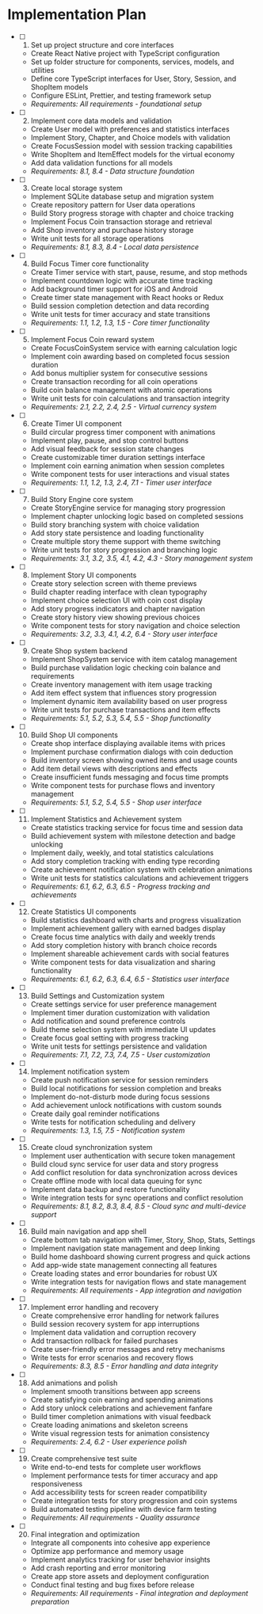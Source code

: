 # Implementation Plan

- [ ] 1. Set up project structure and core interfaces
  - Create React Native project with TypeScript configuration
  - Set up folder structure for components, services, models, and utilities
  - Define core TypeScript interfaces for User, Story, Session, and ShopItem models
  - Configure ESLint, Prettier, and testing framework setup
  - _Requirements: All requirements - foundational setup_

- [ ] 2. Implement core data models and validation
  - Create User model with preferences and statistics interfaces
  - Implement Story, Chapter, and Choice models with validation
  - Create FocusSession model with session tracking capabilities
  - Write ShopItem and ItemEffect models for the virtual economy
  - Add data validation functions for all models
  - _Requirements: 8.1, 8.4 - Data structure foundation_

- [ ] 3. Create local storage system
  - Implement SQLite database setup and migration system
  - Create repository pattern for User data operations
  - Build Story progress storage with chapter and choice tracking
  - Implement Focus Coin transaction storage and retrieval
  - Add Shop inventory and purchase history storage
  - Write unit tests for all storage operations
  - _Requirements: 8.1, 8.3, 8.4 - Local data persistence_

- [ ] 4. Build Focus Timer core functionality
  - Create Timer service with start, pause, resume, and stop methods
  - Implement countdown logic with accurate time tracking
  - Add background timer support for iOS and Android
  - Create timer state management with React hooks or Redux
  - Build session completion detection and data recording
  - Write unit tests for timer accuracy and state transitions
  - _Requirements: 1.1, 1.2, 1.3, 1.5 - Core timer functionality_

- [ ] 5. Implement Focus Coin reward system
  - Create FocusCoinSystem service with earning calculation logic
  - Implement coin awarding based on completed focus session duration
  - Add bonus multiplier system for consecutive sessions
  - Create transaction recording for all coin operations
  - Build coin balance management with atomic operations
  - Write unit tests for coin calculations and transaction integrity
  - _Requirements: 2.1, 2.2, 2.4, 2.5 - Virtual currency system_

- [ ] 6. Create Timer UI component
  - Build circular progress timer component with animations
  - Implement play, pause, and stop control buttons
  - Add visual feedback for session state changes
  - Create customizable timer duration settings interface
  - Implement coin earning animation when session completes
  - Write component tests for user interactions and visual states
  - _Requirements: 1.1, 1.2, 1.3, 2.4, 7.1 - Timer user interface_

- [ ] 7. Build Story Engine core system
  - Create StoryEngine service for managing story progression
  - Implement chapter unlocking logic based on completed sessions
  - Build story branching system with choice validation
  - Add story state persistence and loading functionality
  - Create multiple story theme support with theme switching
  - Write unit tests for story progression and branching logic
  - _Requirements: 3.1, 3.2, 3.5, 4.1, 4.2, 4.3 - Story management system_

- [ ] 8. Implement Story UI components
  - Create story selection screen with theme previews
  - Build chapter reading interface with clean typography
  - Implement choice selection UI with coin cost display
  - Add story progress indicators and chapter navigation
  - Create story history view showing previous choices
  - Write component tests for story navigation and choice selection
  - _Requirements: 3.2, 3.3, 4.1, 4.2, 6.4 - Story user interface_

- [ ] 9. Create Shop system backend
  - Implement ShopSystem service with item catalog management
  - Build purchase validation logic checking coin balance and requirements
  - Create inventory management with item usage tracking
  - Add item effect system that influences story progression
  - Implement dynamic item availability based on user progress
  - Write unit tests for purchase transactions and item effects
  - _Requirements: 5.1, 5.2, 5.3, 5.4, 5.5 - Shop functionality_

- [ ] 10. Build Shop UI components
  - Create shop interface displaying available items with prices
  - Implement purchase confirmation dialogs with coin deduction
  - Build inventory screen showing owned items and usage counts
  - Add item detail views with descriptions and effects
  - Create insufficient funds messaging and focus time prompts
  - Write component tests for purchase flows and inventory management
  - _Requirements: 5.1, 5.2, 5.4, 5.5 - Shop user interface_

- [ ] 11. Implement Statistics and Achievement system
  - Create statistics tracking service for focus time and session data
  - Build achievement system with milestone detection and badge unlocking
  - Implement daily, weekly, and total statistics calculations
  - Add story completion tracking with ending type recording
  - Create achievement notification system with celebration animations
  - Write unit tests for statistics calculations and achievement triggers
  - _Requirements: 6.1, 6.2, 6.3, 6.5 - Progress tracking and achievements_

- [ ] 12. Create Statistics UI components
  - Build statistics dashboard with charts and progress visualization
  - Implement achievement gallery with earned badges display
  - Create focus time analytics with daily and weekly trends
  - Add story completion history with branch choice records
  - Implement shareable achievement cards with social features
  - Write component tests for data visualization and sharing functionality
  - _Requirements: 6.1, 6.2, 6.3, 6.4, 6.5 - Statistics user interface_

- [ ] 13. Build Settings and Customization system
  - Create settings service for user preference management
  - Implement timer duration customization with validation
  - Add notification and sound preference controls
  - Build theme selection system with immediate UI updates
  - Create focus goal setting with progress tracking
  - Write unit tests for settings persistence and validation
  - _Requirements: 7.1, 7.2, 7.3, 7.4, 7.5 - User customization_

- [ ] 14. Implement notification system
  - Create push notification service for session reminders
  - Build local notifications for session completion and breaks
  - Implement do-not-disturb mode during focus sessions
  - Add achievement unlock notifications with custom sounds
  - Create daily goal reminder notifications
  - Write tests for notification scheduling and delivery
  - _Requirements: 1.3, 1.5, 7.5 - Notification system_

- [ ] 15. Create cloud synchronization system
  - Implement user authentication with secure token management
  - Build cloud sync service for user data and story progress
  - Add conflict resolution for data synchronization across devices
  - Create offline mode with local data queuing for sync
  - Implement data backup and restore functionality
  - Write integration tests for sync operations and conflict resolution
  - _Requirements: 8.1, 8.2, 8.3, 8.4, 8.5 - Cloud sync and multi-device support_

- [ ] 16. Build main navigation and app shell
  - Create bottom tab navigation with Timer, Story, Shop, Stats, Settings
  - Implement navigation state management and deep linking
  - Build home dashboard showing current progress and quick actions
  - Add app-wide state management connecting all features
  - Create loading states and error boundaries for robust UX
  - Write integration tests for navigation flows and state management
  - _Requirements: All requirements - App integration and navigation_

- [ ] 17. Implement error handling and recovery
  - Create comprehensive error handling for network failures
  - Build session recovery system for app interruptions
  - Implement data validation and corruption recovery
  - Add transaction rollback for failed purchases
  - Create user-friendly error messages and retry mechanisms
  - Write tests for error scenarios and recovery flows
  - _Requirements: 8.3, 8.5 - Error handling and data integrity_

- [ ] 18. Add animations and polish
  - Implement smooth transitions between app screens
  - Create satisfying coin earning and spending animations
  - Add story unlock celebrations and achievement fanfare
  - Build timer completion animations with visual feedback
  - Create loading animations and skeleton screens
  - Write visual regression tests for animation consistency
  - _Requirements: 2.4, 6.2 - User experience polish_

- [ ] 19. Create comprehensive test suite
  - Write end-to-end tests for complete user workflows
  - Implement performance tests for timer accuracy and app responsiveness
  - Add accessibility tests for screen reader compatibility
  - Create integration tests for story progression and coin systems
  - Build automated testing pipeline with device farm testing
  - _Requirements: All requirements - Quality assurance_

- [ ] 20. Final integration and optimization
  - Integrate all components into cohesive app experience
  - Optimize app performance and memory usage
  - Implement analytics tracking for user behavior insights
  - Add crash reporting and error monitoring
  - Create app store assets and deployment configuration
  - Conduct final testing and bug fixes before release
  - _Requirements: All requirements - Final integration and deployment preparation_